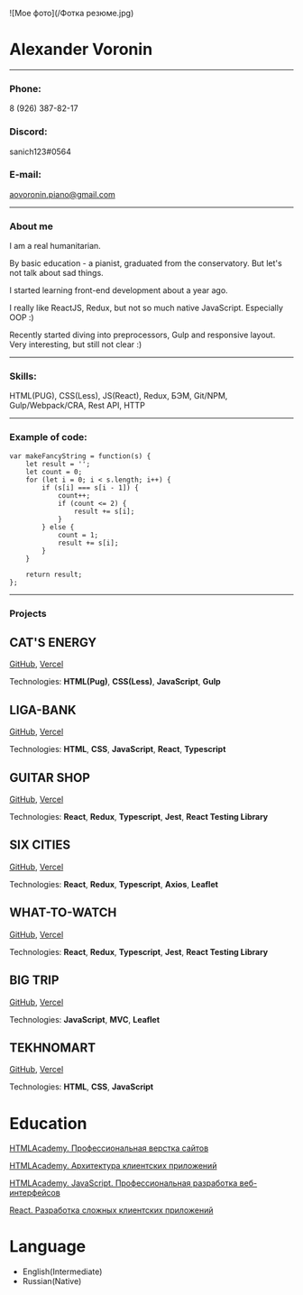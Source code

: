 ![Мое фото](/Фотка резюме.jpg)

# Alexander Voronin
***
### Phone: 
8 (926) 387-82-17
### Discord: 
sanich123#0564
### E-mail: 
aovoronin.piano@gmail.com
***
### About me

I am a real humanitarian. 

By basic education - a pianist, graduated from the conservatory. But let's not talk about sad things. 

I started learning front-end development about a year ago. 

I really like ReactJS, Redux, but not so much native JavaScript. Especially OOP :) 

Recently started diving into preprocessors, Gulp and responsive layout. Very interesting, but still not clear :)
***
### Skills: 

HTML(PUG), CSS(Less), JS(React), Redux, БЭМ, Git/NPM, Gulp/Webpack/CRA, Rest API, HTTP
****
### Example of code:
```
var makeFancyString = function(s) {
    let result = '';
    let count = 0;
    for (let i = 0; i < s.length; i++) {
        if (s[i] === s[i - 1]) {
            count++;
            if (count <= 2) {
                result += s[i];
            }
        } else {
            count = 1;
            result += s[i];
        }
    } 

    return result;
};
```
***
### Projects

## CAT'S ENERGY


[GitHub](https://github.com/sanich123/CatsEnergy), 
[Vercel](https://cats-energy.vercel.app/)


Technologies: **HTML(Pug)**, **CSS(Less)**, **JavaScript**, **Gulp**

## LIGA-BANK


[GitHub](https://github.com/sanich123/ligaBank), 
[Vercel](https://liga-bank-rho.vercel.app/)


Technologies: **HTML**, **CSS**, **JavaScript**, **React**, **Typescript**

## GUITAR SHOP


[GitHub](https://github.com/sanich123/guitarShop), [Vercel](https://guitar-shop-five.vercel.app/catalog:query)


Technologies: **React**, **Redux**, **Typescript**, **Jest**, **React Testing Library**


## SIX CITIES


[GitHub](https://github.com/sanich123/sixCities), [Vercel](https://six-cities-sigma.vercel.app)


Technologies: **React**, **Redux**, **Typescript**, **Axios**, **Leaflet**


## WHAT-TO-WATCH 


[GitHub](https://github.com/sanich123/whatToWatch), [Vercel](https://what-to-watch-two.vercel.app/)

Technologies: **React**, **Redux**, **Typescript**, **Jest**, **React Testing Library**


## BIG TRIP


[GitHub](https://github.com/sanich123/bigTrip), [Vercel](https://big-trip-chi.vercel.app/)


Technologies: **JavaScript**, **MVC**, **Leaflet**


## TEKHNOMART


[GitHub](https://github.com/sanich123/technomart), [Vercel](https://technomart-one.vercel.app/)


Technologies: **HTML**, **CSS**, **JavaScript**

# Education

[HTMLAcademy. Профессиональная верстка сайтов](https://assets.htmlacademy.ru/certificates/intensive/193/1541333.pdf)


[HTMLAcademy. Архитектура клиентских приложений](https://assets.htmlacademy.ru/certificates/intensive/211/1541333.pdf)


[HTMLAcademy. JavaScript. Профессиональная разработка веб-интерфейсов](https://assets.htmlacademy.ru/certificates/intensive/205/1541333.pdf)


[React. Разработка сложных клиентских приложений](https://assets.htmlacademy.ru/certificates/intensive/217/1541333.pdf)

# Language

- English(Intermediate)
- Russian(Native)


